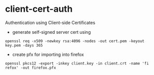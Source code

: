 # client-cert-auth
Authentication using Client-side Certificates


- generate self-signed server cert using
```
openssl req -x509 -newkey rsa:4096 -nodes -out cert.pem -keyout key.pem -days 365
```

- create pfx for importing into firefox
```
openssl pkcs12 -export -inkey client.key -in client.crt -name 'fi
refox' -out firefox.pfx
```
